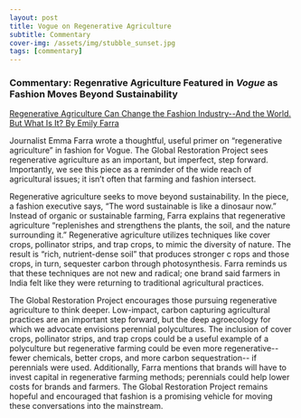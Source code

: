 ```yaml
---
layout: post
title: Vogue on Regenerative Agriculture
subtitle: Commentary
cover-img: /assets/img/stubble_sunset.jpg
tags: [commentary]
---
```


### Commentary: Regenrative Agriculture Featured in *Vogue* as Fashion Moves Beyond Sustainability

[Regenerative Agriculture Can Change the Fashion Industry--And the World.  But What Is It? By Emily Farra](https://www.vogue.com/article/regenerative-agriculture-sustainable-fashion-christy-dawn-fibershed)

Journalist Emma Farra wrote a thoughtful, useful primer on “regenerative agriculture” in fashion for Vogue.  The Global Restoration Project sees regenerative agriculture as 
an important, but imperfect, step forward.  Importantly, we see this piece as a reminder of the wide reach of agricultural issues; it isn’t often that farming and fashion 
intersect.  

Regenerative agriculture seeks to move beyond sustainability. In the piece, a fashion executive says, “The word sustainable is like a dinosaur now.”  Instead of organic or 
sustainable farming, Farra explains that regenerative agriculture “replenishes and strengthens the plants, the soil, and the nature surrounding it.”  Regenerative agriculture
utilizes techniques like cover crops, pollinator strips, and trap crops, to mimic the diversity of nature. The result is “rich, nutrient-dense soil” that produces stronger c
rops and those crops, in turn, sequester carbon through photosynthesis.  Farra reminds us that these techniques are not new and radical; one brand said farmers in India felt 
like they were returning to traditional agricultural practices.  

The Global Restoration Project encourages those pursuing regenerative agriculture to think deeper.  Low-impact, carbon capturing agricultural practices are an important 
step forward, but the deep agroecology for which we advocate envisions perennial polycultures.  The inclusion of cover crops, pollinator strips, and trap crops could be a 
useful example of a polyculture but regenerative farming could be even more regenerative-- fewer chemicals, better crops, and more carbon sequestration-- if perennials were used. 
Additionally, Farra mentions that brands will have to invest capital in regenerative farming methods; perennials could help lower costs for brands and farmers.  The Global Restoration Project remains hopeful and encouraged that fashion is a promising vehicle for moving these conversations into the mainstream. 
